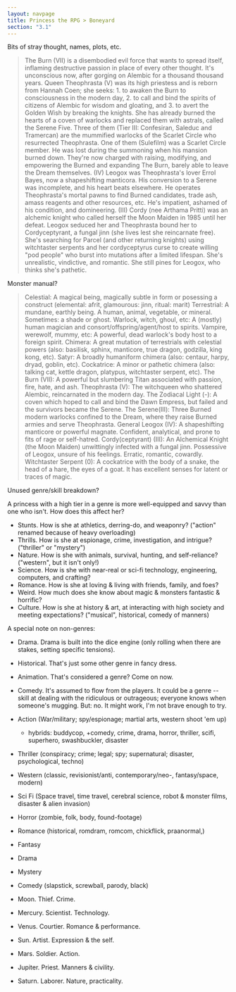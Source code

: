```yaml
---
layout: navpage
title: Princess the RPG > Boneyard
section: "3.1"
---
```


Bits of stray thought, names, plots, etc.


> The Burn (VII) is a disembodied evil force that wants to spread itself, inflaming destructive passion in place of every other thought.
> It's unconscious now, after gorging on Alembic for a thousand thousand years.
> Queen Theophrasta (V) was its high priestess and is reborn from Hannah Coen; she seeks: 1. to awaken the Burn to consciousness in the modern day, 2. to call and bind the spirits of citizens of Alembic for wisdom and gloating, and 3. to avert the Golden Wish by breaking the knights.
> She has already burned the hearts of a coven of warlocks and replaced them with astrals, called the Serene Five.
> Three of them (Tier III: Confesiran, Saleduc and Tramercan) are the mummified warlocks of the Scarlet Circle who resurrected Theophrasta.
> One of them (Sulefilm) was a Scarlet Circle member. He was lost during the summoning when his mansion burned down.
> They're now charged with raising, modifying, and empowering the Burned and expanding The Burn, barely able to leave the Dream themselves.
> (IV) Leogox was Theophrasta's lover Errol Bayes, now a shapeshifting manticora.
> His conversion to a Serene was incomplete, and his heart beats elsewhere.
> He operates Theophrasta's mortal pawns to find Burned candidates, trade ash, amass reagents and other resources, etc.
> He's impatient, ashamed of his condition, and domineering.
> (III) Cordy (nee Arthama Pritti) was an alchemic knight who called herself the Moon Maiden in 1985 until her defeat.
> Leogox seduced her and Theophrasta bound her to Cordyceptyrant, a fungal jinn (she lives lest she reincarnate free).
> She's searching for Parcel (and other returning knights) using witchtaster serpents and her cordyceptyrus curse to create willing "pod people" who burst into mutations after a limited lifespan.
> She's unrealistic, vindictive, and romantic. She still pines for Leogox, who thinks she's pathetic.



Monster manual?
> Celestial: A magical being, magically subtle in form or posessing a construct (elemental: afrit, glamourous: jinn, ritual: marit)
> Terrestrial: A mundane, earthly being. A human, animal, vegetable, or mineral. Sometimes: a shade or ghost.
> Warlock, witch, ghoul, etc: A (mostly) human magician and consort/offspring/agent/host to spirits.
> Vampire, werewolf, mummy, etc: A powerful, dead warlock's body host to a foreign spirit.
> Chimera: A great mutation of terrestrials with celestial powers (also: basilisk, sphinx, manticore, true dragon, godzilla, king kong, etc).
> Satyr: A broadly humaniform chimera (also: centaur, harpy, dryad, goblin, etc).
> Cockatrice: A minor or pathetic chimera (also: talking cat, kettle dragon, platypus, witchtaster serpent, etc).
> The Burn (VII): A powerful but slumbering Titan associated with passion, fire, hate, and ash.
> Theophrasta (V): The witchqueen who shattered Alembic, reincarnated in the modern day.
> The Zodiacal Light (-): A coven which hoped to call and bind the Dawn Empress, but failed and the survivors became the Serene.
> The Serene(III): Three Burned modern warlocks confined to the Dream, where they raise Burned armies and serve Theophrasta.
> General Leogox (IV): A shapeshifting manticore or powerful magnate. Confident, analytical, and prone to fits of rage or self-hatred.
> Cordy(ceptyrant) (III): An Alchemical Knight (the Moon Maiden) unwittingly infected with a fungal jinn. Possessive of Leogox, unsure of his feelings. Erratic, romantic, cowardly.
> Witchtaster Serpent (0): A cockatrice with the body of a snake, the head of a hare, the eyes of a goat. It has excellent senses for latent or traces of magic.


Unused genre/skill breakdown?

A princess with a high tier in a genre is more well-equipped and savvy than one who isn't.
How does this affect her?

* Stunts. How is she at athletics, derring-do, and weaponry? ("action" renamed because of heavy overloading)
* Thrills. How is she at espionage, crime, investigation, and intrigue? ("thriller" or "mystery")
* Nature. How is she with animals, survival, hunting, and self-reliance? ("western", but it isn't only!)
* Science. How is she with near-real or sci-fi technology, engineering, computers, and crafting?
* Romance. How is she at loving & living with friends, family, and foes?
* Weird. How much does she know about magic & monsters fantastic & horrific?
* Culture. How is she at history & art, at interacting with high society and meeting expectations? ("musical", historical, comedy of manners)

A special note on non-genres:
* Drama. Drama is built into the dice engine (only rolling when there are stakes, setting specific tensions).
* Historical. That's just some other genre in fancy dress.
* Animation. That's considered a genre? Come on now.
* Comedy. It's assumed to flow from the players.
  It could be a genre -- skill at dealing with the ridiculous or outrageous; everyone knows when someone's mugging.
  But: no. It might work, I'm not brave enough to try.


* Action (War/military; spy/espionage; martial arts, western shoot 'em up)
  * hybrids: buddycop, +comedy, crime, drama, horror, thriller, scifi, superhero, swashbuckler, disaster 
* Thriller (conspiracy; crime; legal; spy; supernatural; disaster, psychological, techno)
* Western (classic, revisionist/anti, contemporary/neo-, fantasy/space, modern)
* Sci Fi (Space travel, time travel, cerebral science, robot & monster films, disaster & alien invasion)
* Horror (zombie, folk, body, found-footage)
* Romance (historical, romdram, romcom, chickflick, praanormal,)
* Fantasy
* Drama 
* Mystery
* Comedy (slapstick, screwball, parody, black)


* Moon. Thief. Crime.
* Mercury. Scientist. Technology.
* Venus. Courtier. Romance & performance.
* Sun. Artist. Expression & the self.
* Mars. Soldier. Action.
* Jupiter. Priest. Manners & civility.
* Saturn. Laborer. Nature, practicality.